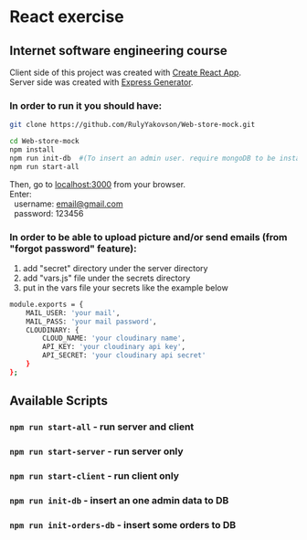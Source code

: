 # React exercise
## Internet software engineering course

Client side of this project was created with [Create React App](https://github.com/facebook/create-react-app).\
Server side was created with [Express Generator](https://www.npmjs.com/package/express-generator).

### In order to run it you should have:

```bash
git clone https://github.com/RulyYakovson/Web-store-mock.git

cd Web-store-mock
npm install
npm run init-db  #(To insert an admin user. require mongoDB to be installed on your PC)
npm run start-all
```
Then, go to [localhost:3000](https://localhost:3000/) from your browser.\
Enter:\
&nbsp;&nbsp;username: email@gmail.com\
&nbsp;&nbsp;password: 123456

### In order to be able to upload picture and/or send emails (from "forgot password" feature):
1. add "secret" directory under the server directory
2. add "vars.js" file under the secrets directory
3. put in the vars file your secrets like the example below
```bash
module.exports = {
    MAIL_USER: 'your mail',
    MAIL_PASS: 'your mail password',
    CLOUDINARY: {
        CLOUD_NAME: 'your cloudinary name',
        API_KEY: 'your cloudinary api key',
        API_SECRET: 'your cloudinary api secret'
    }
};
```

## Available Scripts
### `npm run start-all` - run server and client
### `npm run start-server` - run server only
### `npm run start-client` - run client only
### `npm run init-db` - insert an one admin data to DB
### `npm run init-orders-db` - insert some orders to DB

